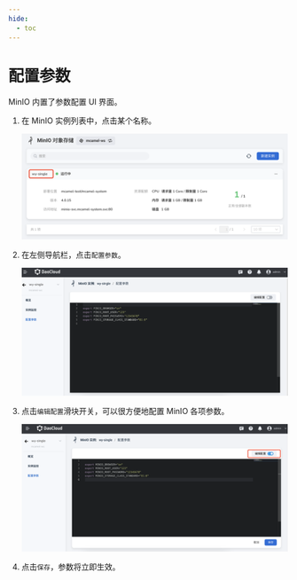 ```yaml
---
hide:
  - toc
---
```


# 配置参数

MinIO 内置了参数配置 UI 界面。

1. 在 MinIO 实例列表中，点击某个名称。

    ![](../images/view01.png)

2. 在左侧导航栏，点击`配置参数`。

    ![](../images/view02.png)

3. 点击`编辑配置`滑块开关，可以很方便地配置 MinIO 各项参数。

    ![](../images/view03.png)

4. 点击`保存`，参数将立即生效。

